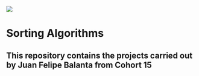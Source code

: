 ![](https://www.holbertonschool.com/holberton-logo.png)
# Sorting Algorithms
## This repository contains the projects carried out by Juan Felipe Balanta from Cohort 15